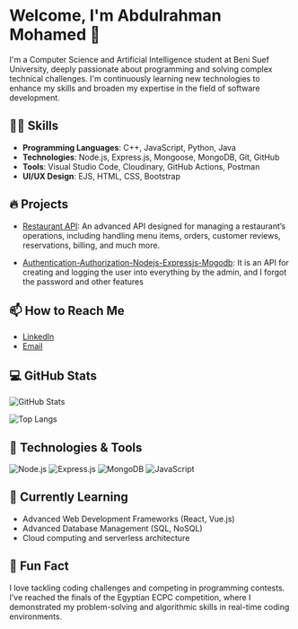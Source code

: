 # Welcome, I'm Abdulrahman Mohamed 👋

I'm a Computer Science and Artificial Intelligence student at Beni Suef University, deeply passionate about programming and solving complex technical challenges. I'm continuously learning new technologies to enhance my skills and broaden my expertise in the field of software development.

## 🧑‍💻 Skills
- **Programming Languages**: C++, JavaScript, Python, Java
- **Technologies**: Node.js, Express.js, Mongoose, MongoDB, Git, GitHub
- **Tools**: Visual Studio Code, Cloudinary, GitHub Actions, Postman
- **UI/UX Design**: EJS, HTML, CSS, Bootstrap

## 🔥 Projects
- [Restaurant API](https://github.com/AbdelrahmanMahmmed/Restaurant-Api): An advanced API designed for managing a restaurant’s operations, including handling menu items, orders, customer reviews, reservations, billing, and much more.

- [Authentication-Authorization-Nodejs-Expressjs-Mogodb](https://github.com/AbdelrahmanMahmmed/Authentication-Authorization-Nodejs-Expressjs-Mogodb): It is an API for creating and logging the user into everything by the admin, and I forgot the password and other features

## 📫 How to Reach Me
- [LinkedIn](https://www.linkedin.com/in/abdelrahman2mahmmed/)
- [Email](mailto:abdelrahmanmahmmed29@gmail.com)

## 💻 GitHub Stats

![GitHub Stats](https://github-readme-stats.vercel.app/api?username=AbdelrahmanMahmmed&show_icons=true&theme=radical)

![Top Langs](https://github-readme-stats.vercel.app/api/top-langs/?username=AbdelrahmanMahmmed&layout=compact&theme=radical)

## 🚀 Technologies & Tools

![Node.js](https://img.shields.io/badge/Node.js-339933?style=flat&logo=node.js&logoColor=white)
![Express.js](https://img.shields.io/badge/Express.js-000000?style=flat&logo=express&logoColor=white)
![MongoDB](https://img.shields.io/badge/MongoDB-47A248?style=flat&logo=mongodb&logoColor=white)
![JavaScript](https://img.shields.io/badge/JavaScript-F7DF1E?style=flat&logo=javascript&logoColor=black)

## 🌱 Currently Learning
- Advanced Web Development Frameworks (React, Vue.js)
- Advanced Database Management (SQL, NoSQL)
- Cloud computing and serverless architecture

## 🚀 Fun Fact
I love tackling coding challenges and competing in programming contests. I’ve reached the finals of the Egyptian ECPC competition, where I demonstrated my problem-solving and algorithmic skills in real-time coding environments.
